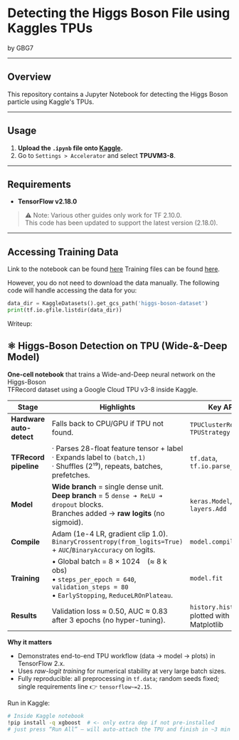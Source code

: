# Detecting the Higgs Boson File using Kaggles TPUs

by GBG7

---

## Overview

This repository contains a Jupyter Notebook for detecting the Higgs Boson particle using Kaggle's TPUs.

---

## Usage

1. **Upload the `.ipynb` file onto [Kaggle](https://www.kaggle.com/).**
2. Go to `Settings > Accelerator` and select **TPUVM3-8**.

---

## Requirements

- **TensorFlow v2.18.0**

> ⚠️ Note: Various other guides only work for TF 2.10.0.  
> This code has been updated to support the latest version (2.18.0).

---

## Accessing Training Data

Link to the notebook can be found [here](https://www.kaggle.com/code/lilsolar/solar-higgs-boson-tpus)
Training files can be found [here](https://www.kaggle.com/c/higgs-boson/data).

However, you do not need to download the data manually. The following code will handle accessing the data for you:

```python
data_dir = KaggleDatasets().get_gcs_path('higgs-boson-dataset')
print(tf.io.gfile.listdir(data_dir))
```


Writeup:

## ⚛️ Higgs-Boson Detection on TPU (Wide-&-Deep Model)

**One-cell notebook** that trains a Wide-and-Deep neural network on the Higgs-Boson  
TFRecord dataset using a Google Cloud TPU v3-8 inside Kaggle.

| Stage | Highlights | Key APIs |
|-------|------------|----------|
| **Hardware auto-detect** | Falls back to CPU/GPU if TPU not found. | `TPUClusterResolver`, `TPUStrategy` |
| **TFRecord pipeline** | · Parses 28-float feature tensor + label<br>· Expands label to `(batch,1)`<br>· Shuffles \(2¹⁹\), repeats, batches, prefetches. | `tf.data`, `tf.io.parse_tensor` |
| **Model** | **Wide branch** = single dense unit.<br>**Deep branch** = 5 `dense ➜ ReLU ➜ dropout` blocks.<br>Branches added → **raw logits** (no sigmoid). | `keras.Model`, `layers.Add` |
| **Compile** | Adam (1e-4 LR, gradient clip 1.0).<br>`BinaryCrossentropy(from_logits=True)` + `AUC`/`BinaryAccuracy` on logits. | `model.compile` |
| **Training** | • Global batch = 8 × 1024 (≈ 8 k obs)<br>• `steps_per_epoch = 640`, `validation_steps = 80`<br>• `EarlyStopping`, `ReduceLROnPlateau`. | `model.fit` |
| **Results** | Validation loss ≈ 0.50, AUC ≈ 0.83 after 3 epochs (no hyper-tuning). | `history.history` → plotted with Matplotlib |

**Why it matters**

* Demonstrates end-to-end TPU workflow (data → model → plots) in TensorFlow 2.x.  
* Uses *raw-logit training* for numerical stability at very large batch sizes.  
* Fully reproducible: all preprocessing in `tf.data`; random seeds fixed; single requirements line 👉 `tensorflow~=2.15`.

Run in Kaggle:

```bash
# Inside Kaggle notebook
!pip install -q xgboost  # <- only extra dep if not pre-installed
# just press “Run All” – will auto-attach the TPU and finish in ~3 min

